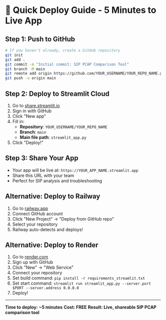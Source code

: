 # 🚀 Quick Deploy Guide - 5 Minutes to Live App

## Step 1: Push to GitHub
```bash
# If you haven't already, create a GitHub repository
git init
git add .
git commit -m "Initial commit: SIP PCAP Comparison Tool"
git branch -M main
git remote add origin https://github.com/YOUR_USERNAME/YOUR_REPO_NAME.git
git push -u origin main
```

## Step 2: Deploy to Streamlit Cloud
1. Go to [share.streamlit.io](https://share.streamlit.io)
2. Sign in with GitHub
3. Click "New app"
4. Fill in:
   - **Repository**: `YOUR_USERNAME/YOUR_REPO_NAME`
   - **Branch**: `main`
   - **Main file path**: `streamlit_app.py`
5. Click "Deploy!"

## Step 3: Share Your App
- Your app will be live at: `https://YOUR_APP_NAME.streamlit.app`
- Share this URL with your team
- Perfect for SIP analysis and troubleshooting

## Alternative: Deploy to Railway
1. Go to [railway.app](https://railway.app)
2. Connect GitHub account
3. Click "New Project" → "Deploy from GitHub repo"
4. Select your repository
5. Railway auto-detects and deploys!

## Alternative: Deploy to Render
1. Go to [render.com](https://render.com)
2. Sign up with GitHub
3. Click "New" → "Web Service"
4. Connect your repository
5. Set build command: `pip install -r requirements_streamlit.txt`
6. Set start command: `streamlit run streamlit_app.py --server.port $PORT --server.address 0.0.0.0`
7. Deploy!

---
**Time to deploy: ~5 minutes**
**Cost: FREE**
**Result: Live, shareable SIP PCAP comparison tool** 